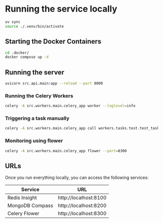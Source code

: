 # Running the service locally

```bash
uv sync
source ./.venv/bin/activate
```

## Starting the Docker Containers

```bash
cd .docker/
docker compose up -d
```

## Running the server

```bash
uvicorn src.api.main:app --reload --port 8000
```

### Running the Celery Workers

```bash
celery -A src.workers.main.celery_app worker --loglevel=info
```

### Triggering a task manually

```bash
celery -A src.workers.main.celery_app call workers.tasks.test.test_task
```

### Monitoring using flower

```bash
celery -A src.workers.main.celery_app flower --port=8300
```

## URLs

Once you run everything locally, you can access the following services:

| Service         | URL                   |
| --------------- | --------------------- |
| Redis Insight   | http://localhost:8100 |
| MongoDB Compass | http://localhost:8200 |
| Celery Flower   | http://localhost:8300 |
